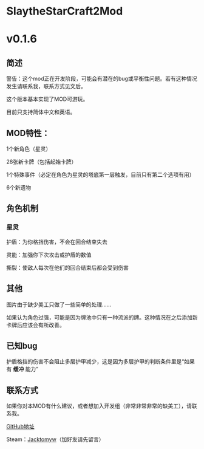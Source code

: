 # SlaytheStarCraft2Mod

# v0.1.6

## 简述

警告：这个mod正在开发阶段，可能会有潜在的bug或平衡性问题。若有这种情况发生请联系我，联系方式见文后。

这个版本基本实现了MOD可游玩。

目前只支持简体中文和英语。

## MOD特性：

1个新角色（星灵）

28张新卡牌（包括起始卡牌）

1个特殊事件（必定在角色为星灵的塔底第一层触发，目前只有第二个选项有用）

6个新遗物

## 角色机制

### 星灵

护盾：为你格挡伤害，不会在回合结束失去

灵能：加强你下次攻击或护盾的数值

撕裂：使敌人每次在他们的回合结束后都会受到伤害

## 其他

图片由于缺少美工只做了一些简单的处理……

如果认为角色过强，可能是因为牌池中只有一种流派的牌。这种情况在之后添加新卡牌后应该会有所改善。

## 已知bug

护盾格挡的伤害不会阻止多层护甲减少，这是因为多层护甲的判断条件里是“如果有 **缓冲** 能力”

## 联系方式

如果你对本MOD有什么建议，或者想加入开发组（非常非常非常的缺美工），请联系我。

[GitHub地址](https://github.com/Jacktomyw/SlaytheStarCraft2Mod)

Steam：[Jacktomyw](https://steamcommunity.com/id/thelordofsaltyfish/)（加好友请先留言）
